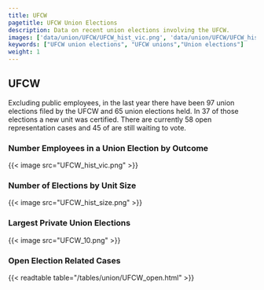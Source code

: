 ```yaml
---
title: UFCW
pagetitle: UFCW Union Elections
description: Data on recent union elections involving the UFCW.
images: ['data/union/UFCW/UFCW_hist_vic.png', 'data/union/UFCW/UFCW_hist_size.png', 'data/union/UFCW/UFCW_10.png']
keywords: ["UFCW union elections", "UFCW unions","Union elections"]
weight: 1
---
```

##  UFCW

Excluding public employees, in the last year there have been 97 union elections filed by the UFCW and 65 union elections held. In 37 of those elections a new unit was certified. There are currently 58 open representation cases and 45 of are still waiting to vote.

### Number Employees in a Union Election by Outcome
{{< image src="UFCW_hist_vic.png" >}}

### Number of Elections by Unit Size
{{< image src="UFCW_hist_size.png" >}}

### Largest Private Union Elections
{{< image src="UFCW_10.png" >}}

### Open Election Related Cases
{{< readtable table="/tables/union/UFCW_open.html" >}}

